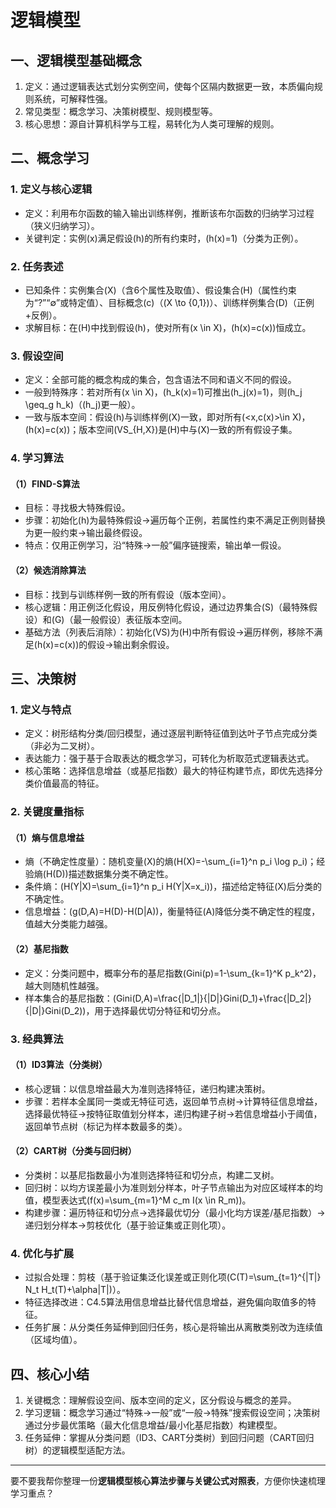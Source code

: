 # 逻辑模型
## 一、逻辑模型基础概念
1. 定义：通过逻辑表达式划分实例空间，使每个区隔内数据更一致，本质偏向规则系统，可解释性强。
2. 常见类型：概念学习、决策树模型、规则模型等。
3. 核心思想：源自计算机科学与工程，易转化为人类可理解的规则。

## 二、概念学习
### 1. 定义与核心逻辑
- 定义：利用布尔函数的输入输出训练样例，推断该布尔函数的归纳学习过程（狭义归纳学习）。
- 关键判定：实例\(x\)满足假设\(h\)的所有约束时，\(h(x)=1\)（分类为正例）。

### 2. 任务表述
- 已知条件：实例集合\(X\)（含6个属性及取值）、假设集合\(H\)（属性约束为“?”“∅”或特定值）、目标概念\(c\)（\(X \to \{0,1\}\)）、训练样例集合\(D\)（正例+反例）。
- 求解目标：在\(H\)中找到假设\(h\)，使对所有\(x \in X\)，\(h(x)=c(x)\)恒成立。

### 3. 假设空间
- 定义：全部可能的概念构成的集合，包含语法不同和语义不同的假设。
- 一般到特殊序：若对所有\(x \in X\)，\(h_k(x)=1\)可推出\(h_j(x)=1\)，则\(h_j \geq_g h_k\)（\(h_j\)更一般）。
- 一致与版本空间：假设\(h\)与训练样例\(X\)一致，即对所有\(<x,c(x)>\in X\)，\(h(x)=c(x)\)；版本空间\(VS_{H,X}\)是\(H\)中与\(X\)一致的所有假设子集。

### 4. 学习算法
#### （1）FIND-S算法
- 目标：寻找极大特殊假设。
- 步骤：初始化\(h\)为最特殊假设→遍历每个正例，若属性约束不满足正例则替换为更一般约束→输出最终假设。
- 特点：仅用正例学习，沿“特殊→一般”偏序链搜索，输出单一假设。

#### （2）候选消除算法
- 目标：找到与训练样例一致的所有假设（版本空间）。
- 核心逻辑：用正例泛化假设，用反例特化假设，通过边界集合\(S\)（最特殊假设）和\(G\)（最一般假设）表征版本空间。
- 基础方法（列表后消除）：初始化\(VS\)为\(H\)中所有假设→遍历样例，移除不满足\(h(x)=c(x)\)的假设→输出剩余假设。

## 三、决策树
### 1. 定义与特点
- 定义：树形结构分类/回归模型，通过逐层判断特征值到达叶子节点完成分类（非必为二叉树）。
- 表达能力：强于基于合取表达的概念学习，可转化为析取范式逻辑表达式。
- 核心策略：选择信息增益（或基尼指数）最大的特征构建节点，即优先选择分类价值最高的特征。

### 2. 关键度量指标
#### （1）熵与信息增益
- 熵（不确定性度量）：随机变量\(X\)的熵\(H(X)=-\sum_{i=1}^n p_i \log p_i\)；经验熵\(H(D)\)描述数据集分类不确定性。
- 条件熵：\(H(Y|X)=\sum_{i=1}^n p_i H(Y|X=x_i)\)，描述给定特征\(X\)后分类的不确定性。
- 信息增益：\(g(D,A)=H(D)-H(D|A)\)，衡量特征\(A\)降低分类不确定性的程度，值越大分类能力越强。

#### （2）基尼指数
- 定义：分类问题中，概率分布的基尼指数\(Gini(p)=1-\sum_{k=1}^K p_k^2\)，越大则随机性越强。
- 样本集合的基尼指数：\(Gini(D,A)=\frac{|D_1|}{|D|}Gini(D_1)+\frac{|D_2|}{|D|}Gini(D_2)\)，用于选择最优切分特征和切分点。

### 3. 经典算法
#### （1）ID3算法（分类树）
- 核心逻辑：以信息增益最大为准则选择特征，递归构建决策树。
- 步骤：若样本全属同一类或无特征可选，返回单节点树→计算特征信息增益，选择最优特征→按特征取值划分样本，递归构建子树→若信息增益小于阈值，返回单节点树（标记为样本数最多的类）。

#### （2）CART树（分类与回归树）
- 分类树：以基尼指数最小为准则选择特征和切分点，构建二叉树。
- 回归树：以均方误差最小为准则划分样本，叶子节点输出为对应区域样本的均值，模型表达式\(f(x)=\sum_{m=1}^M c_m I(x \in R_m)\)。
- 构建步骤：遍历特征和切分点→选择最优切分（最小化均方误差/基尼指数）→递归划分样本→剪枝优化（基于验证集或正则化项）。

### 4. 优化与扩展
- 过拟合处理：剪枝（基于验证集泛化误差或正则化项\(C(T)=\sum_{t=1}^{|T|} N_t H_t(T)+\alpha|T|\)）。
- 特征选择改进：C4.5算法用信息增益比替代信息增益，避免偏向取值多的特征。
- 任务扩展：从分类任务延伸到回归任务，核心是将输出从离散类别改为连续值（区域均值）。

## 四、核心小结
1. 关键概念：理解假设空间、版本空间的定义，区分假设与概念的差异。
2. 学习逻辑：概念学习通过“特殊→一般”或“一般→特殊”搜索假设空间；决策树通过分步最优策略（最大化信息增益/最小化基尼指数）构建模型。
3. 任务延伸：掌握从分类问题（ID3、CART分类树）到回归问题（CART回归树）的逻辑模型适配方法。

---

要不要我帮你整理一份**逻辑模型核心算法步骤与关键公式对照表**，方便你快速梳理学习重点？
